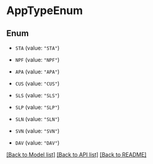 # AppTypeEnum

## Enum


* `STA` (value: `"STA"`)

* `NPF` (value: `"NPF"`)

* `APA` (value: `"APA"`)

* `CUS` (value: `"CUS"`)

* `SLS` (value: `"SLS"`)

* `SLP` (value: `"SLP"`)

* `SLN` (value: `"SLN"`)

* `SVN` (value: `"SVN"`)

* `DAV` (value: `"DAV"`)


[[Back to Model list]](../README.md#documentation-for-models) [[Back to API list]](../README.md#documentation-for-api-endpoints) [[Back to README]](../README.md)


